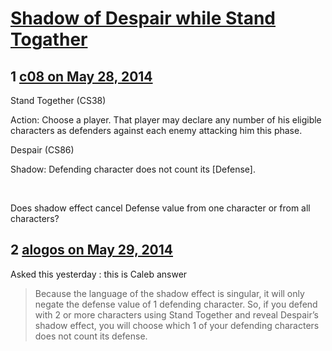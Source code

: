 # [Shadow of Despair while Stand Togather](https://community.fantasyflightgames.com/topic/107399-shadow-of-despair-while-stand-togather/)

## 1 [c08 on May 28, 2014](https://community.fantasyflightgames.com/topic/107399-shadow-of-despair-while-stand-togather/?do=findComment&comment=1100919)



Stand Together (CS38)


Action: Choose a player. That player may declare any number of his eligible characters as defenders against each enemy attacking him this phase.

Despair (CS86)

Shadow: Defending character does not count its [Defense].

 

Does shadow effect cancel Defense value from one character or from all characters?


## 2 [alogos on May 29, 2014](https://community.fantasyflightgames.com/topic/107399-shadow-of-despair-while-stand-togather/?do=findComment&comment=1101581)

Asked this yesterday : this is Caleb answer
 

> Because the language of the shadow effect is singular, it will only negate the defense value of 1 defending character. So, if you defend with 2 or more characters using Stand Together and reveal Despair’s shadow effect, you will choose which 1 of your defending characters does not count its defense.

